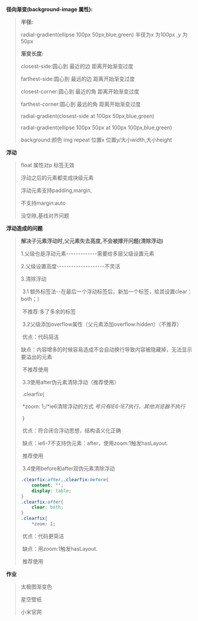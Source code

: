 **径向渐变(background-image 属性):**

> **半径:**
>
> radial-gradient(ellipse 100px 50px,blue,green)  半径为x 为100px ,y 为50px
>
> **渐变长度:**
>
> closest-side:圆心到 最近的边 距离开始渐变过度
>
> farthest-side:圆心到 最远的边 距离开始渐变过度
>
> closest-corner:圆心到 最近的角 距离开始渐变过度
>
> farthest-corner:圆心到 最远的角 距离开始渐变过度
>
> radial-gradient(closest-side at 100px 50px,blue,green)
>
> radial-gradient(ellipse 100px 50px at 100px 100px,blue,green)    
>
> background:颜色 img repeat 位置x 位置y/大小width,大小height



**浮动**

> float 属性对p 标签无效
>
> 浮动之后的元素都变成块级元素
>
> 浮动元素支持padding,margin,
>
> 不支持margin:auto
>
> 没空隙,基线对齐问题

**浮动造成的问题**

> **解决子元素浮动时,父元素失去高度,不会被撑开问题(清除浮动)**
>
> 1.父级也是浮动元素-------------需要给多层父级设置元素
>
> 2.父级设置高度--------------------不灵活
>
> 3.清除浮动
>
> ​	3.1 额外标签法--在最后一个浮动标签后，新加一个标签，给其设置clear：both；）
>
> ​			不推荐:多了多余的标签
>
> ​	3.2父级添加overflow属性（父元素添加overflow:hidden）（不推荐）
>
> ​			优点：代码简洁
>
> ​			缺点：内容增多的时候容易造成不会自动换行导致内容被隐藏掉，无法显示要溢出的元素
>
> ​			不推荐使用
>
> ​		3.3使用after伪元素清除浮动（推荐使用）
>
> ​					.clearfix{
>
> ​       				 *zoom: 1;/*ie6清除浮动的方式 *号只有IE6-IE7执行，其他浏览器不执行*
>
> ​					}
>
> ​				优点：符合闭合浮动思想，结构语义化正确
>
> ​				缺点：ie6-7不支持伪元素：after，使用zoom:1触发hasLayout.
>
> ​				推荐使用
>
> ​		3.4使用before和after双伪元素清除浮动
>
> ```css
> .clearfix:after,.clearfix:before{
>     content: "";
>     display: table;
> }
> .clearfix:after{
>     clear: both;
> }
> .clearfix{
>     *zoom: 1;
> ```
>
> ​	优点：代码更简洁
>
> ​	缺点：用zoom:1触发hasLayout.
>
> ​	推荐使用

**作业**

> 太极图渐变色
>
> 星空壁纸
>
> 小米官网

